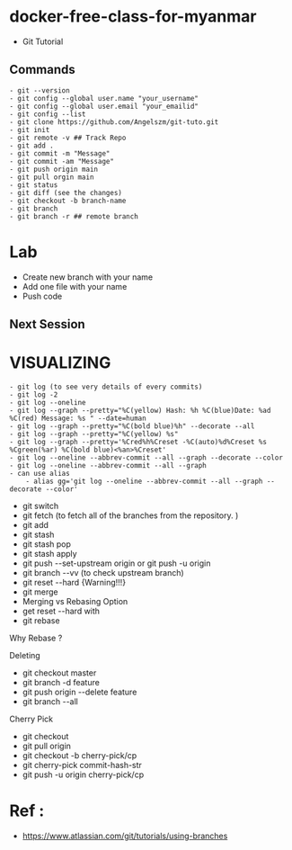 # docker-free-class-for-myanmar

- Git Tutorial
## Commands
```
- git --version
- git config --global user.name "your_username"
- git config --global user.email "your_emailid"
- git config --list
- git clone https://github.com/Angelszm/git-tuto.git
- git init
- git remote -v ## Track Repo
- git add .
- git commit -m "Message"
- git commit -am "Message"
- git push origin main
- git pull orgin main
- git status 
- git diff (see the changes)
- git checkout -b branch-name
- git branch 
- git branch -r ## remote branch
```


# Lab
- Create new branch with your name 
- Add one file with your name
- Push code


## Next Session
# VISUALIZING 
```
- git log (to see very details of every commits)
- git log -2
- git log --oneline
- git log --graph --pretty="%C(yellow) Hash: %h %C(blue)Date: %ad %C(red) Message: %s " --date=human
- git log --graph --pretty="%C(bold blue)%h" --decorate --all
- git log --graph --pretty="%C(yellow) %s"
- git log --graph --pretty='%Cred%h%Creset -%C(auto)%d%Creset %s %Cgreen(%ar) %C(bold blue)<%an>%Creset'
- git log --oneline --abbrev-commit --all --graph --decorate --color
- git log --oneline --abbrev-commit --all --graph
- can use alias 
    - alias gg='git log --oneline --abbrev-commit --all --graph --decorate --color'
```

- git switch <branch name>
- git fetch (to fetch all of the branches from the repository. )
- git add <file name>
- git stash
- git stash pop 
- git stash apply
- git push --set-upstream origin <branchname> or git push -u origin <branch name>
- git branch --vv (to check upstream branch)
- git reset --hard {Warning!!!}
- git merge <branch name>
- Merging vs Rebasing Option
- get reset --hard with 
- git rebase <branch name>



Why Rebase ? 


Deleting 
- git checkout master
- git branch -d feature
- git push origin --delete feature
- git branch --all


Cherry Pick 
- git checkout <branch name> 
- git pull origin <branch name> 
- git checkout -b cherry-pick/cp
- git cherry-pick commit-hash-str
- git push -u origin cherry-pick/cp

# Ref : 
-  https://www.atlassian.com/git/tutorials/using-branches